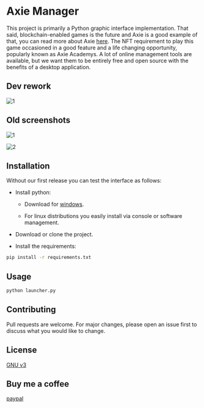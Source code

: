# Axie Manager

This project is primarily a Python graphic interface implementation. That said, blockchain-enabled games is the future and Axie is a good example of that, you can read more about Axie [here](https://www.rappler.com/technology/gaming/things-to-know-axie-infinity). The NFT requirement to play this game occasioned in a good feature and a life changing opportunity, popularly known as Axie Academys. A lot of online management tools are available, but we want them to be entirely free and open source with the benefits of a desktop application.

## Dev rework

![1](https://i.imgur.com/V36tnDp.png)

## Old screenshots

![1](https://i.imgur.com/AUR8Pmb.png)

![2](https://i.imgur.com/CoIdB81.png)

## Installation

Without our first release you can test the interface as follows:

- Install python:

   - Download for [windows](https://www.python.org/downloads/windows/).

  - For linux distributions you easily install via console or software management.

- Download or clone the project.

- Install the requirements:

```bash
pip install -r requirements.txt
```

## Usage

```python
python launcher.py
```

## Contributing
Pull requests are welcome. For major changes, please open an issue first to discuss what you would like to change.

## License
[GNU v3](https://choosealicense.com/licenses/agpl-3.0/)

## Buy me a coffee

[paypal](https://www.paypal.com/donate?hosted_button_id=6LYL2LR7MEAWE)
